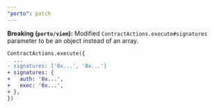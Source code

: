 ```yaml
---
"porto": patch
---
```


**Breaking (`porto/viem`):** Modified `ContractActions.execute#signatures` parameter to be an object instead of an array.

```diff
ContractActions.execute({
  ...
- signatures: ['0x...', '0x...']
+ signatures: {
+   auth: '0x...',
+   exec: '0x...',
+ },
})
```
